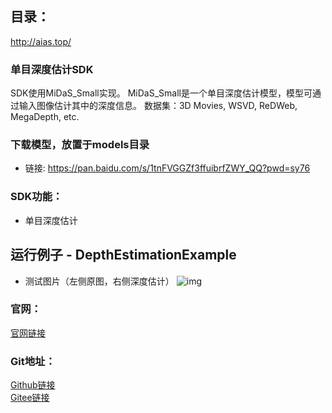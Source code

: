 ## 目录：
http://aias.top/


### 单目深度估计SDK
SDK使用MiDaS_Small实现。
MiDaS_Small是一个单目深度估计模型，模型可通过输入图像估计其中的深度信息。
数据集：3D Movies, WSVD, ReDWeb, MegaDepth, etc.           

### 下载模型，放置于models目录
- 链接: https://pan.baidu.com/s/1tnFVGGZf3ffuibrfZWY_QQ?pwd=sy76

### SDK功能：
-  单目深度估计

## 运行例子 - DepthEstimationExample
- 测试图片（左侧原图，右侧深度估计）
![img](https://aias-home.oss-cn-beijing.aliyuncs.com/AIAS/depth_estimation_sdk/depth.png)


### 官网：
[官网链接](http://www.aias.top/)

### Git地址：   
[Github链接](https://github.com/mymagicpower/AIAS)    
[Gitee链接](https://gitee.com/mymagicpower/AIAS)   